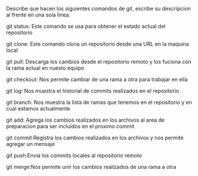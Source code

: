 Describe que hacen los siguientes comandos de git, escribe su descripcion al frente en una sola linea.

git status: Este comando se usa para obtener el estado actual del repositorio

git clone: Este comando clona un repositorio desde una URL en la maquina local

git pull: Descarga los cambios desde el repositorio remoto y los fuciona con la rama actual en nuesto equipo

git checkout: Nos permite cambiar de una rama a otra para trabajar en ella

git log: Nos muestra el historial de commits realizados en el repositorio

git branch: Nos muestra la lista de ramas que tenemos en el repositorio y en cual estamos actualmente

git add: Agrega los cambios realizados en los archivos al area de preparacion para ser incluidos en el proximo commit

git commit:Registra los cambios realizados en los archivos y nos permite agregar un mensaje

git push:Envia los commits locales al repositorio remoto

git merge:Nos permite unir los cambios realizados de una rama a otra
